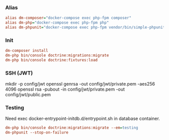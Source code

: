 ### Alias

```ini
alias dm-composer="docker-compose exec php-fpm composer"
alias dm-php="docker-compose exec php-fpm php"
alias dm-phpunit="docker-compose exec php-fpm vendor/bin/simple-phpunit"
```

### Init

```ini
dm-composer install
dm-php bin/console doctrine:migrations:migrate
dm-php bin/console doctrine:fixtures:load
```

### SSH (JWT)
mkdir -p config/jwt
openssl genrsa -out config/jwt/private.pem -aes256 4096
openssl rsa -pubout -in config/jwt/private.pem -out config/jwt/public.pem

### Testing

Need exec docker-entrypoint-initdb.d/entrypoint.sh in database container.

```ini
dm-php bin/console doctrine:migrations:migrate --em=testing
dm-phpunit --stop-on-failure
```